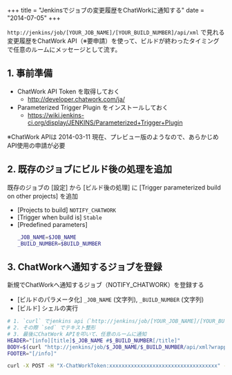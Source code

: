 +++
title = "Jenkinsでジョブの変更履歴をChatWorkに通知する"
date = "2014-07-05"
+++

`http://jenkins/job/[YOUR_JOB_NAME]/[YOUR_BUILD_NUMBER]/api/xml` で見れる変更履歴をChatWork API（※要申請）を使って、ビルドが終わったタイミングで任意のルームにメッセージとして流す。


## 1. 事前準備

- ChatWork API Token を取得しておく
    - http://developer.chatwork.com/ja/
- Parameterized Trigger Plugin をインストールしておく
    - https://wiki.jenkins-ci.org/display/JENKINS/Parameterized+Trigger+Plugin

※ChatWork APIは 2014-03-11 現在、プレビュー版のようなので、あらかじめAPI使用の申請が必要


## 2. 既存のジョブにビルド後の処理を追加

既存のジョブの [設定] から [ビルド後の処理] に [Trigger parameterized build on other projects] を追加

- [Projects to build] `NOTIFY_CHATWORK`
- [Trigger when build is] `Stable`
- [Predefined parameters]
    ```sh
    _JOB_NAME=$JOB_NAME
    _BUILD_NUMBER=$BUILD_NUMBER
    ```

## 3. ChatWorkへ通知するジョブを登録

新規でChatWorkへ通知するジョブ（NOTIFY_CHATWORK）を登録する

- [ビルドのパラメータ化] `_JOB_NAME` (文字列), `_BUILD_NUMBER` (文字列)
- [ビルド] シェルの実行

```sh
# 1. `curl` でjenkins api（`http://jenkins/job/[YOUR_JOB_NAME]/[YOUR_BUILD_NUMBER]/api/xml`）を叩いて、変更履歴を取得
# 2. その際 `sed` でテキスト整形
# 3. 最後にChatWork APIを叩いて、任意のルームに通知
HEADER="[info][title]$_JOB_NAME #$_BUILD_NUMBER[/title]"
BODY=$(curl "http://jenkins/job/$_JOB_NAME/$_BUILD_NUMBER/api/xml?wrapper=changes&xpath=//changeSet//comment/text()" | sed -e 's/<changes>//' -e 's/<\/changes>//' -e 's/<changes\/>/no changes/')
FOOTER="[/info]"

curl -X POST -H "X-ChatWorkToken:xxxxxxxxxxxxxxxxxxxxxxxxxxxxxxxxxxx" -d "body=${HEADER}${BODY}${FOOTER}" "https://api.chatwork.com/v1/rooms/xxxxxxxx/messages"
```